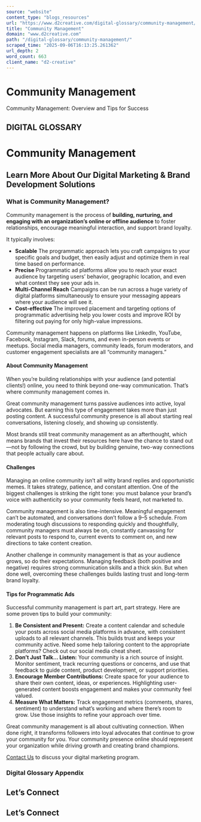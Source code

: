 ```yaml
---
source: "website"
content_type: "blogs_resources"
url: "https://www.d2creative.com/digital-glossary/community-management/"
title: "Community Management"
domain: "www.d2creative.com"
path: "/digital-glossary/community-management/"
scraped_time: "2025-09-06T16:13:25.261362"
url_depth: 2
word_count: 663
client_name: "d2-creative"
---
```


# Community Management

Community Management: Overview and Tips for Success

## DIGITAL GLOSSARY

# Community Management

## Learn More About Our Digital Marketing & Brand Development Solutions

### What is Community Management?

Community management is the process of **building, nurturing, and engaging with an organization’s online or offline audience** to foster relationships, encourage meaningful interaction, and support brand loyalty.

It typically involves:

*   **Scalable** The programmatic approach lets you craft campaigns to your specific goals and budget, then easily adjust and optimize them in real time based on performance.
*   **Precise** Programmatic ad platforms allow you to reach your exact audience by targeting users’ behavior, geographic location, and even what context they see your ads in.
*   **Multi-Channel Reach** Campaigns can be run across a huge variety of digital platforms simultaneously to ensure your messaging appears where your audience will see it.
*   **Cost-effective** The improved placement and targeting options of programmatic advertising help you lower costs and improve ROI by filtering out paying for only high-value impressions.

Community management happens on platforms like LinkedIn, YouTube, Facebook, Instagram, Slack, forums, and even in-person events or meetups. Social media managers, community leads, forum moderators, and customer engagement specialists are all “community managers.”

#### About Community Management

When you’re building relationships with your audience (and potential clients!) online, you need to think beyond one-way communication. That’s where community management comes in.

Great community management turns passive audiences into active, loyal advocates. But earning this type of engagement takes more than just posting content. A successful community presence is all about starting real conversations, listening closely, and showing up consistently.

Most brands still treat community management as an afterthought, which means brands that invest their resources here have the chance to stand out—not by following the crowd, but by building genuine, two-way connections that people actually care about.

#### Challenges

Managing an online community isn’t all witty brand replies and opportunistic memes. It takes strategy, patience, and constant attention. One of the biggest challenges is striking the right tone: you must balance your brand’s voice with authenticity so your community feels heard, not marketed to.

Community management is also time-intensive. Meaningful engagement can’t be automated, and conversations don’t follow a 9–5 schedule. From moderating tough discussions to responding quickly and thoughtfully, community managers must always be on, constantly canvassing for relevant posts to respond to, current events to comment on, and new directions to take content creation.

Another challenge in community management is that as your audience grows, so do their expectations. Managing feedback (both positive and negative) requires strong communication skills and a thick skin. But when done well, overcoming these challenges builds lasting trust and long-term brand loyalty.

#### Tips for Programmatic Ads

Successful community management is part art, part strategy. Here are some proven tips to build your community:

1.  **Be Consistent and Present:** Create a content calendar and schedule your posts across social media platforms in advance, with consistent uploads to all relevant channels. This builds trust and keeps your community active. Need some help tailoring content to the appropriate platforms? Check out our social media cheat sheet.
2.  **Don’t Just Talk… Listen:** Your community is a rich source of insight. Monitor sentiment, track recurring questions or concerns, and use that feedback to guide content, product development, or support priorities.
3.  **Encourage Member Contributions:** Create space for your audience to share their own content, ideas, or experiences. Highlighting user-generated content boosts engagement and makes your community feel valued.
4.  **Measure What Matters:** Track engagement metrics (comments, shares, sentiment) to understand what’s working and where there’s room to grow. Use those insights to refine your approach over time.

Great community management is all about cultivating connection. When done right, it transforms followers into loyal advocates that continue to grow your community for you. Your community presence online should represent your organization while driving growth and creating brand champions.

[Contact Us](https://www.d2creative.com/contact-us/) to discuss your digital marketing program.

### Digital Glossary Appendix

## Let’s Connect

## Let’s Connect